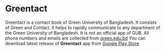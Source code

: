# Greentact
Greentact is a contact book of Green University of Bangladesh. It consists of Green and Contact. It helps to rapidly communicate to any department of the Green University of Bangladesh.
It is not an official app of GUB. All phone numbers and emails are collected from [green.edu.bd](https://green.edu.bd/contact/)
You can download latest release of **Greentact** app from [Google Play Store](https://play.google.com/store/apps/details?id=com.sajjadamin.greentact)